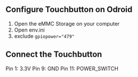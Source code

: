 

## Configure Touchbutton on Odroid
1. Open the eMMC Storage on your computer
1. Open env.ini
2. exclude `gpiopower="479"`

## Connect the Touchbutton
Pin 1: 3.3V
Pin 9: GND
Pin 11: POWER_SWITCH
